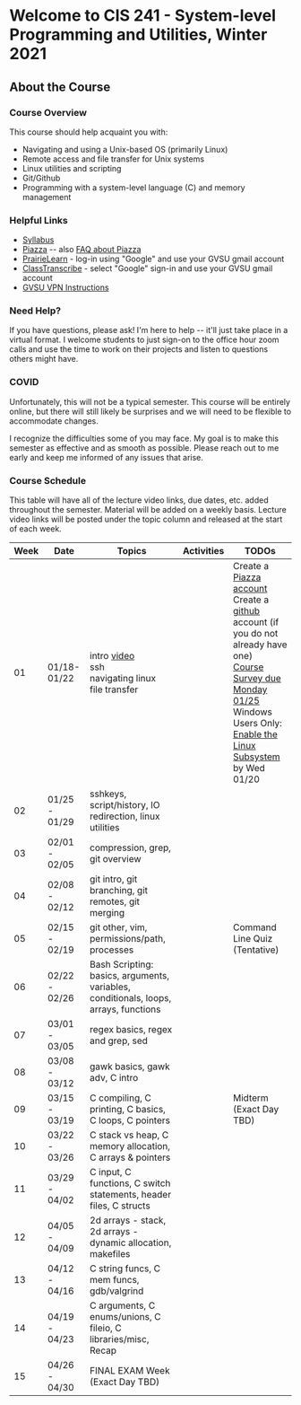 # Welcome to CIS 241 - System-level Programming and Utilities, Winter 2021

## About the Course

### Course Overview
This course should help acquaint you with:

* Navigating and using a Unix-based OS (primarily Linux)
* Remote access and file transfer for Unix systems
* Linux utilities and scripting
* Git/Github
* Programming with a system-level language (C) and memory management

### Helpful Links

* [Syllabus](syllabus.md)
* [Piazza](https://piazza.com/class/kk2pgnmcqcl5n8) -- also [FAQ about Piazza](piazza-faq.md)
* [PrairieLearn](https://prairielearn.engr.illinois.edu/) - log-in
  using "Google" and use your GVSU gmail account
* [ClassTranscribe](https://classtranscribe.com/offering/2eda65cf-d00f-4a0b-bb00-7bba2f88ccc6) -
  select "Google" sign-in and use your GVSU gmail account
* [GVSU VPN Instructions](https://www.gvsu.edu/it/downloading-installing-and-setting-up-pulse-secure-222.htm)

### Need Help?
If you have questions, please ask!  I'm here to help -- it'll
just take place in a virtual format.  I welcome students
to just sign-on to the office hour zoom calls and use the time
to work on their projects and listen to questions others might have.

### COVID
Unfortunately, this will not be a typical semester.  This course
will be entirely online, but there will still likely be
surprises and we will need to be flexible to accommodate changes.

I recognize the difficulties some of you may face.
My goal is to make this semester as effective and as smooth
as possible.  Please reach out to me early and keep me informed
of any issues that arise.

### Course Schedule
This table will have all of the lecture video links, due dates, etc.
added throughout the semester.  Material will be added on a weekly basis.
Lecture video links will be posted under the topic column and released
at the start of each week.

| Week | Date          | Topics | Activities | TODOs |
| ---- | ------------- | ------ | ---------- | --------- |
|  01  | 01/18-01/22 | intro [video](https://classtranscribe.com/video?id=c1de6e62-c98f-4899-9772-35add7fe70e0) <br> ssh <br> navigating linux  <br> file transfer   |  | Create a [Piazza account](https://piazza.com/class/kk2pgnmcqcl5n8) <br> Create a [github](https://github.com/) account (if you do not already have one) <br> [Course Survey due Monday 01/25](https://forms.gle/V9LwBgupHKmW19186) <br> Windows Users Only:  [Enable the Linux Subsystem](wsl-guide.md) by Wed 01/20 |
|  02  | 01/25 - 01/29 | sshkeys, script/history, IO redirection, linux utilities |  |  |
|  03  | 02/01 - 02/05 | compression, grep, git overview | | |
|  04  | 02/08 - 02/12 | git intro, git branching, git remotes, git merging |  |  |
|  05  | 02/15 - 02/19 | git other, vim, permissions/path, processes |  | Command Line Quiz (Tentative) |
|  06  | 02/22 - 02/26 | Bash Scripting:  basics, arguments, variables, conditionals, loops, arrays, functions |  |  |
|  07  | 03/01 - 03/05 | regex basics, regex and grep, sed  |  |  |
|  08  | 03/08 - 03/12 | gawk basics, gawk adv, C intro |  |  |
|  09  | 03/15 - 03/19 | C compiling, C printing, C basics, C loops, C pointers |  | Midterm (Exact Day TBD) |
|  10  | 03/22 - 03/26 | C stack vs heap, C memory allocation, C arrays & pointers  |  |  |
|  11  | 03/29 - 04/02 | C input, C functions, C switch statements, header files, C structs |  |  |
|  12  | 04/05 - 04/09 | 2d arrays - stack, 2d arrays - dynamic allocation, makefiles  |  |  |
|  13  | 04/12 - 04/16 | C string funcs, C mem funcs, gdb/valgrind  |  |  |
|  14  | 04/19 - 04/23 | C arguments, C enums/unions, C fileio, C libraries/misc, Recap  |  |  |
|  15  | 04/26 - 04/30 |  FINAL EXAM Week (Exact Day TBD) |  |  |
